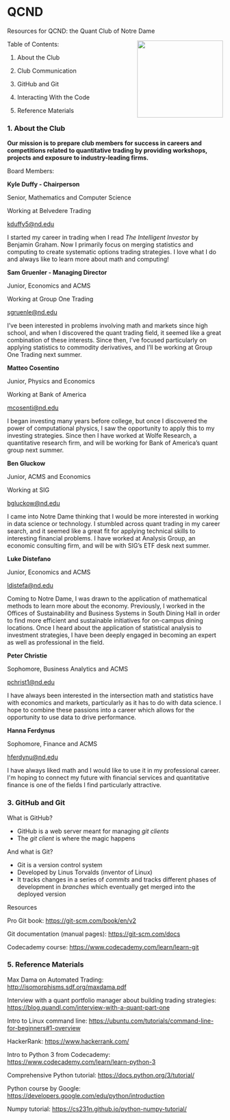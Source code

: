 # QCND
Resources for QCND: the Quant Club of Notre Dame

<img align="right" width="200" height="180" src="https://github.com/kyduff/qcnd/blob/readme_updates/nd_logo.png">

Table of Contents:
1. About the Club

2. Club Communication

3. GitHub and Git

4. Interacting With the Code

5. Reference Materials

### 1. About the Club

**Our mission is to prepare club members for success in careers and competitions related to quantitative trading by providing workshops, projects and exposure to industry-leading firms.**

Board Members:

**Kyle Duffy - Chairperson**    

Senior, Mathematics and Computer Science    

Working at Belvedere Trading

kduffy5@nd.edu

I started my career in trading when I read *The Intelligent Investor* by Benjamin Graham. Now I primarily focus on merging statistics and computing to create systematic options trading strategies. I love what I do and always like to learn more about math and computing!

**Sam Gruenler - Managing Director**

Junior, Economics and ACMS

Working at Group One Trading

sgruenle@nd.edu

I’ve been interested in problems involving math and markets since high school, and when I discovered the quant trading field, it seemed like a great combination of these interests. Since then, I’ve focused particularly on applying statistics to commodity derivatives, and I’ll be working at Group One Trading next summer.

**Matteo Cosentino**

Junior, Physics and Economics

Working at Bank of America

mcosenti@nd.edu

I began investing many years before college, but once I discovered the power of computational physics, I saw the opportunity to apply this to my investing strategies. Since then I have worked at Wolfe Research, a quantitative research firm, and will be working for Bank of America’s quant group next summer.

**Ben Gluckow**

Junior, ACMS and Economics

Working at SIG

bgluckow@nd.edu

I came into Notre Dame thinking that I would be more interested in working in data science or technology. I stumbled across quant trading in my career search, and it seemed like a great fit for applying technical skills to interesting financial problems. I have worked at Analysis Group, an economic consulting firm, and will be with SIG’s ETF desk next summer. 

**Luke Distefano**

Junior, Economics and ACMS

ldistefa@nd.edu

Coming to Notre Dame, I was drawn to the application of mathematical methods to learn more about the economy. Previously, I worked in the Offices of Sustainability and Business Systems in South Dining Hall in order to find more efficient and sustainable initiatives for on-campus dining locations. Once I heard about the application of statistical analysis to investment strategies, I have been deeply engaged in becoming an expert as well as professional in the field.

**Peter Christie**

Sophomore, Business Analytics and ACMS

pchrist1@nd.edu

I have always been interested in the intersection math and statistics have with economics and markets, particularly as it has to do with data science. I hope to combine these passions into a career which allows for the opportunity to use data to drive performance.

**Hanna Ferdynus**
 
Sophomore, Finance and ACMS

hferdynu@nd.edu

I have always liked math and I would like to use it in my professional career. I'm hoping to connect my future with financial services and quantitative finance is one of the fields I find particularly attractive.

### 3. GitHub and Git

What is GitHub?

* GitHub is a web server meant for managing *git clients*
* The *git client* is where the magic happens

And what is Git?

* Git is a version control system
* Developed by Linus Torvalds (inventor of Linux)
* It tracks changes in a series of *commits* and tracks different phases of development in *branches* which eventually get merged into the deployed version

Resources

Pro Git book: https://git-scm.com/book/en/v2

Git documentation (manual pages): https://git-scm.com/docs

Codecademy course: https://www.codecademy.com/learn/learn-git

### 5. Reference Materials

Max Dama on Automated Trading: http://isomorphisms.sdf.org/maxdama.pdf

Interview with a quant portfolio manager about building trading strategies: https://blog.quandl.com/interview-with-a-quant-part-one

Intro to Linux command line: https://ubuntu.com/tutorials/command-line-for-beginners#1-overview

HackerRank: https://www.hackerrank.com/

Intro to Python 3 from Codecademy: https://www.codecademy.com/learn/learn-python-3

Comprehensive Python tutorial: https://docs.python.org/3/tutorial/

Python course by Google: https://developers.google.com/edu/python/introduction

Numpy tutorial: https://cs231n.github.io/python-numpy-tutorial/
